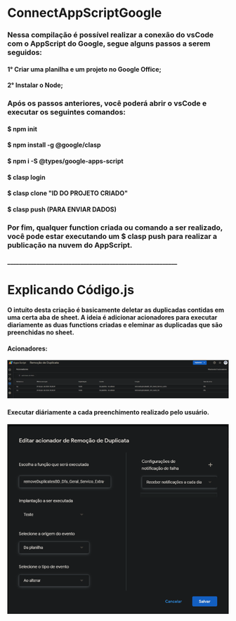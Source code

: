 # ConnectAppScriptGoogle
 
### Nessa compilação é possível realizar a conexão do vsCode com o AppScript do Google, segue alguns passos a serem seguidos:

#### 1° Criar uma planilha e um projeto no Google Office;
#### 2° Instalar o Node;


### Após os passos anteriores, você poderá abrir o vsCode e executar os seguintes comandos:

#### $ npm init
#### $ npm install -g @google/clasp
#### $ npm i -S @types/google-apps-script
#### $ clasp login
#### $ clasp clone "ID DO PROJETO CRIADO"
#### $ clasp push  (PARA ENVIAR DADOS)


### Por fim, qualquer function criada ou comando a ser realizado, você pode estar executando um $ clasp push para realizar a publicação na nuvem do AppScript.



#### __________________________________________________________


# Explicando Código.js

#### O intuito desta criação é basicamente deletar as duplicadas contidas em uma certa aba de sheet. A ideia é adicionar acionadores para executar diariamente as duas functions criadas e eleminar as duplicadas que são preenchidas no sheet.

#### Acionadores: 

![Alt text](image.png)

#### Executar diáriamente a cada preenchimento realizado pelo usuário.
![Alt text](image-1.png)
